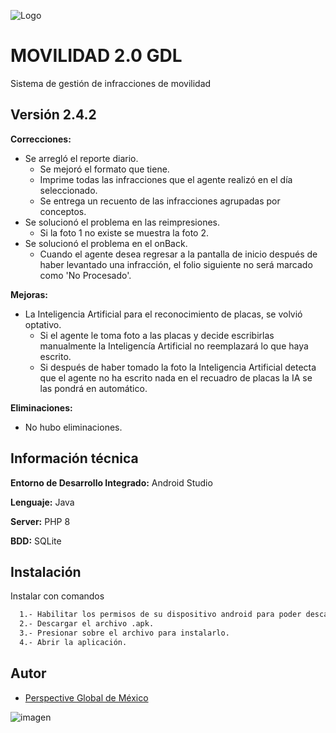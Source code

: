 
![Logo](https://pim.guadalajara.gob.mx/material/img/pim.png)


# MOVILIDAD 2.0 GDL

Sistema de gestión de infracciones de movilidad
## Versión 2.4.2

**Correcciones:**

- Se arregló el reporte diario.
    - Se mejoró el formato que tiene.
    - Imprime todas las infracciones que el agente realizó en el día seleccionado.
    - Se entrega un recuento de las infracciones agrupadas por conceptos.
- Se solucionó el problema en las reimpresiones.
    - Si la foto 1 no existe se muestra la foto 2.
- Se solucionó el problema en el onBack.
    - Cuando el agente desea regresar a la pantalla de inicio después de haber levantado una infracción, el folio siguiente no será marcado como 'No Procesado'.

**Mejoras:**

- La Inteligencia Artificial para el reconocimiento de placas, se volvió optativo. 
    - Si el agente le toma foto a las placas y decide escribirlas manualmente la Inteligencía Artificial no reemplazará lo que haya escrito.
    - Si después de haber tomado la foto la Inteligencia Artificial detecta que el agente no ha escrito nada en el recuadro de placas la IA se las pondrá en automático.

**Eliminaciones:**

- No hubo eliminaciones.

## Información técnica

**Entorno de Desarrollo Integrado:** Android Studio

**Lenguaje:** Java

**Server:** PHP 8

**BDD:** SQLite


## Instalación

Instalar con comandos

```bash
  1.- Habilitar los permisos de su dispositivo android para poder descargar archivos de fuentes desconocidas.
  2.- Descargar el archivo .apk.
  3.- Presionar sobre el archivo para instalarlo.
  4.- Abrir la aplicación.
```


## Autor

- [Perspective Global de México](https://perspective.com.mx/)

![imagen](https://www.perspective.com.mx/assets/img/logo.png)
